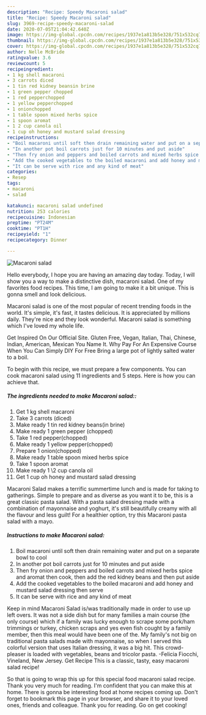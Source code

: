 ```yaml
---
description: "Recipe: Speedy Macaroni salad"
title: "Recipe: Speedy Macaroni salad"
slug: 3969-recipe-speedy-macaroni-salad
date: 2020-07-05T21:04:42.640Z
image: https://img-global.cpcdn.com/recipes/1937e1a813b5e328/751x532cq70/macaroni-salad-recipe-main-photo.jpg
thumbnail: https://img-global.cpcdn.com/recipes/1937e1a813b5e328/751x532cq70/macaroni-salad-recipe-main-photo.jpg
cover: https://img-global.cpcdn.com/recipes/1937e1a813b5e328/751x532cq70/macaroni-salad-recipe-main-photo.jpg
author: Nelle McBride
ratingvalue: 3.6
reviewcount: 5
recipeingredient:
- 1 kg shell macaroni
- 3 carrots diced
- 1 tin red kidney beansin brine
- 1 green pepper chopped
- 1 red pepperchopped
- 1 yellow pepperchopped
- 1 onionchopped
- 1 table spoon mixed herbs spice
- 1 spoon aromat
- 1 2 cup canola oil
- 1 cup oh honey and mustard salad dressing
recipeinstructions:
- "Boil macaroni until soft then drain remaining water and put on a separate bowl to cool"
- "In another pot boil carrots just for 10 minutes and put aside"
- "Then fry onion and peppers and boiled carrots and mixed herbs spice and aromat then cook, then add the red kidney beans and then put aside"
- "Add the cooked vegetables to the boiled macaroni and add honey and mustard salad dressing then serve"
- "It can be serve with rice and any kind of meat"
categories:
- Resep
tags:
- macaroni
- salad

katakunci: macaroni salad undefined
nutrition: 253 calories
recipecuisine: Indonesian
preptime: "PT24M"
cooktime: "PT1H"
recipeyield: "1"
recipecategory: Dinner

---
```



![Macaroni salad](https://img-global.cpcdn.com/recipes/1937e1a813b5e328/751x532cq70/macaroni-salad-recipe-main-photo.jpg)

Hello everybody, I hope you are having an amazing day today. Today, I will show you a way to make a distinctive dish, macaroni salad. One of my favorites food recipes. This time, I am going to make it a bit unique. This is gonna smell and look delicious.

Macaroni salad is one of the most popular of recent trending foods in the world. It's simple, it's fast, it tastes delicious. It is appreciated by millions daily. They're nice and they look wonderful. Macaroni salad is something which I've loved my whole life.

Get Inspired On Our Official Site. Gluten Free, Vegan, Italian, Thai, Chinese, Indian, American, Mexican You Name It. Why Pay For An Expensive Course When You Can Simply DIY For Free Bring a large pot of lightly salted water to a boil.


To begin with this recipe, we must prepare a few components. You can cook macaroni salad using 11 ingredients and 5 steps. Here is how you can achieve that.

##### The ingredients needed to make Macaroni salad::

1. Get 1 kg shell macaroni
1. Take 3 carrots (diced)
1. Make ready 1 tin red kidney beans(in brine)
1. Make ready 1 green pepper (chopped)
1. Take 1 red pepper(chopped)
1. Make ready 1 yellow pepper(chopped)
1. Prepare 1 onion(chopped)
1. Make ready 1 table spoon mixed herbs spice
1. Take 1 spoon aromat
1. Make ready 1 \2 cup canola oil
1. Get 1 cup oh honey and mustard salad dressing


Macaroni Salad makes a terrific summertime lunch and is made for taking to gatherings. Simple to prepare and as diverse as you want it to be, this is a great classic pasta salad. With a pasta salad dressing made with a combination of mayonnaise and yoghurt, it&#39;s still beautifully creamy with all the flavour and less guilt! For a healthier option, try this Macaroni pasta salad with a mayo. 

##### Instructions to make Macaroni salad:

1. Boil macaroni until soft then drain remaining water and put on a separate bowl to cool
1. In another pot boil carrots just for 10 minutes and put aside
1. Then fry onion and peppers and boiled carrots and mixed herbs spice and aromat then cook, then add the red kidney beans and then put aside
1. Add the cooked vegetables to the boiled macaroni and add honey and mustard salad dressing then serve
1. It can be serve with rice and any kind of meat


Keep in mind Macaroni Salad is/was traditionally made in order to use up left overs. It was not a side dish but for many families a main course (the only course) which if a family was lucky enough to scrape some pork/ham trimmings or turkey, chicken scraps and yes even fish cought by a family member, then this meal would have been one of the. My family&#39;s not big on traditional pasta salads made with mayonnaise, so when I served this colorful version that uses Italian dressing, it was a big hit. This crowd-pleaser is loaded with vegetables, beans and tricolor pasta. -Felicia Fiocchi, Vineland, New Jersey. Get Recipe This is a classic, tasty, easy macaroni salad recipe! 

So that is going to wrap this up for this special food macaroni salad recipe. Thank you very much for reading. I'm confident that you can make this at home. There is gonna be interesting food at home recipes coming up. Don't forget to bookmark this page in your browser, and share it to your loved ones, friends and colleague. Thank you for reading. Go on get cooking!
